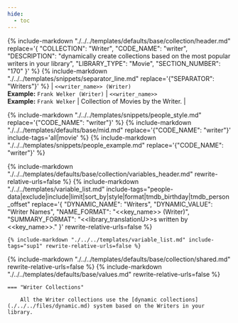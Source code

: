 ```yaml
---
hide:
  - toc
---
```

{%
    include-markdown "./../../templates/defaults/base/collection/header.md"
    replace='{
        "COLLECTION": "Writer",
        "CODE_NAME": "writer",
        "DESCRIPTION": "dynamically create collections based on the most popular writers in your library",
        "LIBRARY_TYPE": "Movie",
        "SECTION_NUMBER": "170"
    }'
%}
{% include-markdown "./../../templates/snippets/separator_line.md" replace='{"SEPARATOR": "Writers"}' %}
| `<<writer_name>> (Writer)`<br>**Example:** `Frank Welker (Writer)` | `<<writer_name>>`<br>**Example:** `Frank Welker` | Collection of Movies by the Writer. |

{% include-markdown "./../../templates/snippets/people_style.md" replace='{"CODE_NAME": "writer"}' %}
{% include-markdown "./../../templates/defaults/base/mid.md" replace='{"CODE_NAME": "writer"}' include-tags='all|movie' %}
    {% include-markdown "./../../templates/snippets/people_example.md" replace='{"CODE_NAME": "writer"}' %}

{% include-markdown "./../../templates/defaults/base/collection/variables_header.md" rewrite-relative-urls=false %}
    {%
        include-markdown "./../../templates/variable_list.md"
        include-tags="people-data|exclude|include|limit|sort_by|style|format|tmdb_birthday|tmdb_person_offset"
        replace='{
            "DYNAMIC_NAME": "Writers", 
            "DYNAMIC_VALUE": "Writer Names",
            "NAME_FORMAT": "<<key_name>> (Writer)",
            "SUMMARY_FORMAT": "<<library_translationU>>s written by <<key_name>>."
        }'
        rewrite-relative-urls=false
    %}

    {% include-markdown "./../../templates/variable_list.md" include-tags="sup1" rewrite-relative-urls=false %}

{% include-markdown "./../../templates/defaults/base/collection/shared.md" rewrite-relative-urls=false %}
{% include-markdown "./../../templates/defaults/base/values.md" rewrite-relative-urls=false %}

    === "Writer Collections"
        
        All the Writer collections use the [dynamic collections](./../../files/dynamic.md) system based on the Writers in your library.
